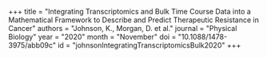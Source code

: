 +++
title = "Integrating Transcriptomics and Bulk Time Course Data into a Mathematical Framework to Describe and Predict Therapeutic Resistance in Cancer"
authors = "Johnson, K., Morgan, D. et al."
journal = "Physical Biology"
year = "2020"
month = "November"
doi = "10.1088/1478-3975/abb09c"
id = "johnsonIntegratingTranscriptomicsBulk2020"
+++